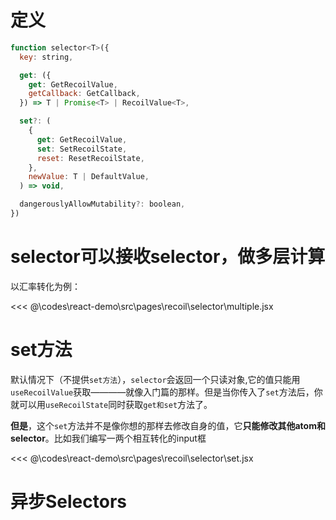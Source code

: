 
# 定义

```js
function selector<T>({
  key: string,

  get: ({
    get: GetRecoilValue,
    getCallback: GetCallback,
  }) => T | Promise<T> | RecoilValue<T>,

  set?: (
    {
      get: GetRecoilValue,
      set: SetRecoilState,
      reset: ResetRecoilState,
    },
    newValue: T | DefaultValue,
  ) => void,

  dangerouslyAllowMutability?: boolean,
})
```

# selector可以接收selector，做多层计算

以汇率转化为例：

<<< @\codes\react-demo\src\pages\recoil\selector\multiple.jsx

# set方法

默认情况下（不提供`set方法`），`selector`会返回一个只读对象,它的值只能用`useRecoilValue`获取————就像入门篇的那样。但是当你传入了`set`方法后，你就可以用`useRecoilState`同时获取`get和set`方法了。

**但是**，这个`set`方法并不是像你想的那样去修改自身的值，它**只能修改其他atom和selector**。比如我们编写一两个相互转化的input框

<<< @\codes\react-demo\src\pages\recoil\selector\set.jsx


# 异步Selectors

